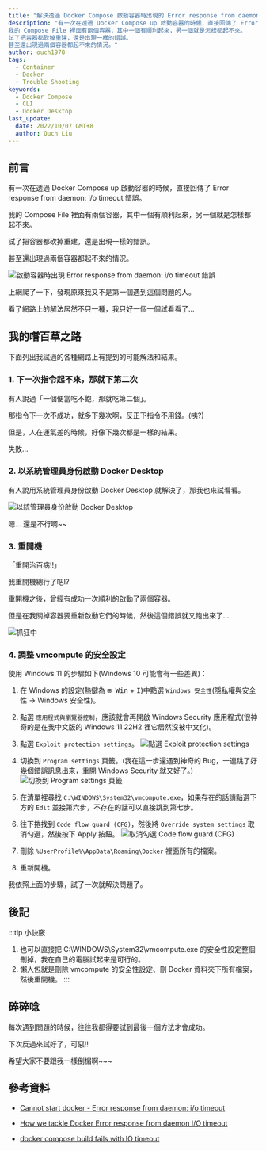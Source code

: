 ```yaml
---
title: "解決透過 Docker Compose 啟動容器時出現的 Error response from daemon: i/o timeout 錯誤"
description: "有一次在透過 Docker Compose up 啟動容器的時候，直接回傳了 Error response from daemon: i/o timeout 錯誤。
我的 Compose File 裡面有兩個容器，其中一個有順利起來，另一個就是怎樣都起不來。
試了把容器都砍掉重建，還是出現一樣的錯誤。
甚至還出現過兩個容器都起不來的情況。"
author: ouch1978
tags:
  - Container
  - Docker
  - Trouble Shooting
keywords:
  - Docker Compose
  - CLI
  - Docker Desktop
last_update:
  date: 2022/10/07 GMT+8
  author: Ouch Liu
---
```


## 前言

有一次在透過 Docker Compose up 啟動容器的時候，直接回傳了 Error response from daemon: i/o timeout 錯誤。

我的 Compose File 裡面有兩個容器，其中一個有順利起來，另一個就是怎樣都起不來。

試了把容器都砍掉重建，還是出現一樣的錯誤。

甚至還出現過兩個容器都起不來的情況。

![啟動容器時出現 Error response from daemon: i/o timeout 錯誤](error-response-from-daemon-io-timeout.png "啟動容器時出現 Error response from daemon: i/o timeout 錯誤")

上網爬了一下，發現原來我又不是第一個遇到這個問題的人。

看了網路上的解法居然不只一種，我只好一個一個試看看了...

## 我的嚐百草之路

下面列出我試過的各種網路上有提到的可能解法和結果。

### 1. 下一次指令起不來，那就下第二次

有人說過「一個便當吃不飽，那就吃第二個」。

那指令下一次不成功，就多下幾次啊，反正下指令不用錢。(咦?)

但是，人在運氣差的時候，好像下幾次都是一樣的結果。

失敗...

### 2. 以系統管理員身份啟動 Docker Desktop

有人說用系統管理員身份啟動 Docker Desktop 就解決了，那我也來試看看。

![以統管理員身份啟動 Docker Desktop](run-docker-desktop-as-administrator.png "統管理員身份啟動 Docker Desktop")

嗯... 還是不行啊~~

### 3. 重開機

「重開治百病!!」

我重開機總行了吧!?

重開機之後，曾經有成功一次順利的啟動了兩個容器。

但是在我關掉容器要重新啟動它們的時候，然後這個錯誤就又跑出來了...

![抓狂中](nicolas-get-crazy.png "抓狂中")

### 4. 調整 vmcompute 的安全設定

使用 Windows 11 的步驟如下(Windows 10 可能會有一些差異)：

1. 在 Windows 的設定(熱鍵為 <kbd>⊞ Win</kbd> + <kbd>I</kbd>)中點選 `Windows 安全性`(隱私權與安全性 -> Windows 安全性)。

2. 點選 `應用程式與瀏覽器控制`，應該就會再開啟 Windows Security 應用程式(很神奇的是在我中文版的 Windows 11 22H2 裡它居然沒被中文化)。

3. 點選 `Exploit protection settings`。
   ![點選 Exploit protection settings](click-exploit-protection-settings.png "點選 Exploit protection settings")

4. 切換到 `Program settings` 頁籤。(我在這一步還遇到神奇的 Bug，一連跳了好幾個錯誤訊息出來，重開 Windows Security 就又好了。)
   ![切換到 Program settings 頁籤](switch-to-program-settings-tab.png "切換到 Program settings 頁籤")

5. 在清單裡尋找 `C:\WINDOWS\System32\vmcompute.exe`，如果存在的話請點選下方的 `Edit` 並接第六步，不存在的話可以直接跳到第七步。

6. 往下捲找到 `Code flow guard (CFG)`，然後將 `Override system settings` 取消勾選，然後按下 Apply 按鈕。
   ![取消勾選 Code flow guard (CFG)](unckeck-code-flow-guard-checkbox.png "取消勾選 Code flow guard (CFG)")

7. 刪除 `%UserProfile%\AppData\Roaming\Docker` 裡面所有的檔案。

8. 重新開機。

我依照上面的步驟，試了一次就解決問題了。

## 後記

:::tip 小訣竅
1. 也可以直接把 C:\WINDOWS\System32\vmcompute.exe 的安全性設定整個刪掉，我在自己的電腦試起來是可行的。
2. 懶人包就是刪除 vmcompute 的安全性設定、刪 Docker 資料夾下所有檔案，然後重開機。
:::

## 碎碎唸

每次遇到問題的時候，往往我都得要試到最後一個方法才會成功。

下次反過來試好了，可惡!!

希望大家不要跟我一樣倒楣啊~~~

## 參考資料

- [Cannot start docker - Error response from daemon: i/o timeout](https://github.com/docker/for-win/issues/4413 "Cannot start docker - Error response from daemon: i/o timeout")

- [How we tackle Docker Error response from daemon I/O timeout](https://bobcares.com/blog/docker-error-response-from-daemon-i-o-timeout/ "How we tackle Docker Error response from daemon I/O timeout")

- [docker compose build fails with IO timeout](https://stackoverflow.com/questions/68483576/docker-compose-build-fails-with-io-timeout "docker compose build fails with IO timeout")

